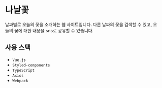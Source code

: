 # 나날꽃

날짜별로 오늘의 꽃을 소개하는 웹 사이트입니다.
다른 날짜의 꽃을 검색할 수 있고, 오늘의 꽃에 대한 내용을 sns로 공유할 수 있습니다.

## 사용 스택

-   `Vue.js`
-   `Styled-components`
-   `TypeScript`
-   `Axios`
-   `Webpack`
